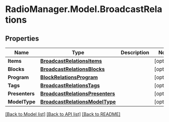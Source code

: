# RadioManager.Model.BroadcastRelations
## Properties

Name | Type | Description | Notes
------------ | ------------- | ------------- | -------------
**Items** | [**BroadcastRelationsItems**](BroadcastRelationsItems.md) |  | [optional] 
**Blocks** | [**BroadcastRelationsBlocks**](BroadcastRelationsBlocks.md) |  | [optional] 
**Program** | [**BlockRelationsProgram**](BlockRelationsProgram.md) |  | [optional] 
**Tags** | [**BroadcastRelationsTags**](BroadcastRelationsTags.md) |  | [optional] 
**Presenters** | [**BroadcastRelationsPresenters**](BroadcastRelationsPresenters.md) |  | [optional] 
**ModelType** | [**BroadcastRelationsModelType**](BroadcastRelationsModelType.md) |  | [optional] 

[[Back to Model list]](../README.md#documentation-for-models) [[Back to API list]](../README.md#documentation-for-api-endpoints) [[Back to README]](../README.md)

